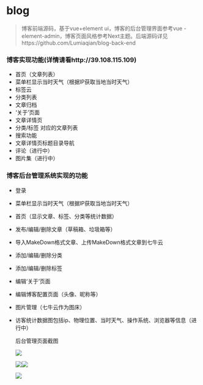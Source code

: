 # blog

> 博客前端源码，基于vue+element ui，博客的后台管理界面参考vue -element-admin，博客页面风格参考Next主题。后端源码详见https://github.com/Lumiaqian/blog-back-end

### 博客实现功能(详情请看http://39.108.115.109)

- 首页（文章列表）
- 菜单栏显示当时天气（根据IP获取当地当时天气）
- 标签云
- 分类列表
- 文章归档
- ‘关于’页面
- 文章详情页
- 分类/标签 对应的文章列表
- 搜索功能
- 文章详情页标题目录导航
- 评论（进行中）
- 图片集（进行中）

### 博客后台管理系统实现的功能

- 登录

- 菜单栏显示当时天气（根据IP获取当地当时天气）

- 首页（显示文章、标签、分类等统计数据）

- 发布/编辑/删除文章（草稿箱、垃圾箱等）

- 导入MakeDown格式文章、上传MakeDown格式文章到七牛云

- 添加/编辑/删除分类

- 添加/编辑/删除标签

- 编辑‘关于’页面

- 编辑博客配置页面（头像、昵称等）

- 图片管理（七牛云作为图床）

- 访客统计数据图包括ip、物理位置、当时天气、操作系统、浏览器等信息（进行中）

   

  后台管理页面截图

  

  ![](http://image.caoyuqian.cn/Jietu20190219-134259.jpg)

  ![](http://image.caoyuqian.cn/Jietu20190219-134339.jpg)![](http://image.caoyuqian.cn/Jietu20190311-153808.jpg)

  ![](http://image.caoyuqian.cn/Jietu20190219-134932.jpg)